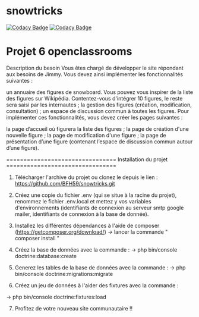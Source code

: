 # snowtricks

[![Codacy Badge](https://api.codacy.com/project/badge/Grade/c5eee13eb04a4cfb879e2b6adf124876)](https://app.codacy.com/manual/BFH59/snowtricks?utm_source=github.com&utm_medium=referral&utm_content=BFH59/snowtricks&utm_campaign=Badge_Grade_Dashboard)
[![Codacy Badge](https://api.codacy.com/project/badge/Grade/8677dc68a2db4a5dad3baaa3c38aaddd)](https://app.codacy.com/manual/BFH59/snowtricks?utm_source=github.com&utm_medium=referral&utm_content=BFH59/snowtricks&utm_campaign=Badge_Grade_Dashboard)

Projet 6 openclassrooms
========================================================================================================================
Description du besoin
Vous êtes chargé de développer le site répondant aux besoins de Jimmy. Vous devez ainsi implémenter les fonctionnalités suivantes : 

un annuaire des figures de snowboard. Vous pouvez vous inspirer de la liste des figures sur Wikipédia. Contentez-vous d'intégrer 10 figures, le reste sera saisi par les internautes ;
la gestion des figures (création, modification, consultation) ;
un espace de discussion commun à toutes les figures.
Pour implémenter ces fonctionnalités, vous devez créer les pages suivantes :

la page d’accueil où figurera la liste des figures ; 
la page de création d'une nouvelle figure ;
la page de modification d'une figure ;
la page de présentation d’une figure (contenant l’espace de discussion commun autour d’une figure).

================================ Installation du projet ================================

1. Télécharger l'archive du projet ou clonez le depuis le lien : https://github.com/BFH59/snowtricks.git

2. Créez une copie du fichier .env (qui se situe à la racine du projet), renommez le fichier .env.local et mettez y vos variables d'environnements (identifiants de connexion au serveur smtp google mailer, identifiants de connexion à la base de donnée).

3. Installez les différentes dépendances à l'aide de composer (https://getcomposer.org/download/)
  -> lancer la commande " composer install "
  
4. Créez la base de données avec la commande :
  -> php bin/console doctrine:database:create
  
5. Generez les tables de la base de données avec la commande : 
   -> php bin/console doctrine:migrations:migrate
   
 6. Créez un jeu de données à l'aider des fixtures avec la commande :
 
   -> php bin/console doctrine:fixtures:load
   
 7. Profitez de votre nouveau site communautaire !!
